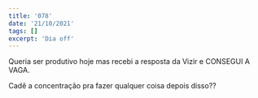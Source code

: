 ```yaml
---
title: '078'
date: '21/10/2021'
tags: []
excerpt: 'Dia off'
---
```

Queria ser produtivo hoje mas recebi a resposta da Vizir e CONSEGUI A VAGA.

Cadê a concentração pra fazer qualquer coisa depois disso??
